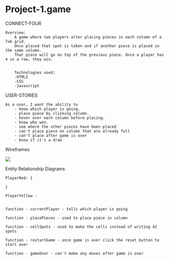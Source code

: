 # Project-1.game

CONNECT-FOUR    

    Overview:
        A game where two players alter placing pieces in each column of a 7x6 grid.
        Once placed that spot is taken and if another piece is placed in the same column.
        That piece will go on top of the previous piece. Once a player has 4 in a row, they win.


        Technologies used:
        -HTML5
        -CSS
        -Javascript



USER-STORIES

    As a user, I want the ability to
        - know which player is going.
        - place piece by clicking column.
        - hover over each column before placing.
        - know who won.
        - see where the other pieces have been placed
        - can't place piece on column that are already full
        - can't place after game is over
        - know if it's a draw
        


Wireframes

![](../../../Pictures/wirdframe.png)



Entity Relationship Diagrams 

    PlayerRed: {

    }

    PlayerYellow - 


    function - currentPlayer - tells which player is going

    function - placePieces - used to place piece in column

    function - cellSpots - used to make the cells instead of writing 42 spots

    function - restartGame - once game is over click the reset button to start over

    function - gameOver - can't make any moves after game is over

    







